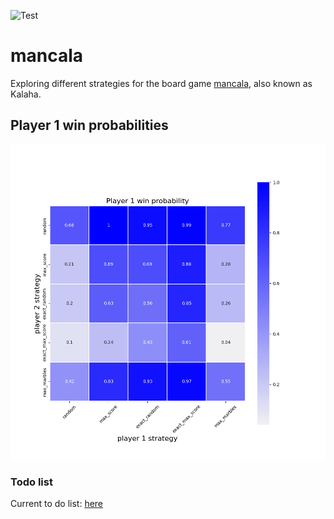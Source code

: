 ![Test](https://github.com/sdysch/mancala/actions/workflows/test.yml/badge.svg)
# mancala
Exploring different strategies for the board game [mancala](https://en.wikipedia.org/wiki/Mancala), also known as Kalaha.

## Player 1 win probabilities
[![Player 1 win probability](plots/player_1_win_probs.png)](plots/player_1_win_probs.png)

### Todo list
Current to do list: [here](TODO.md)
